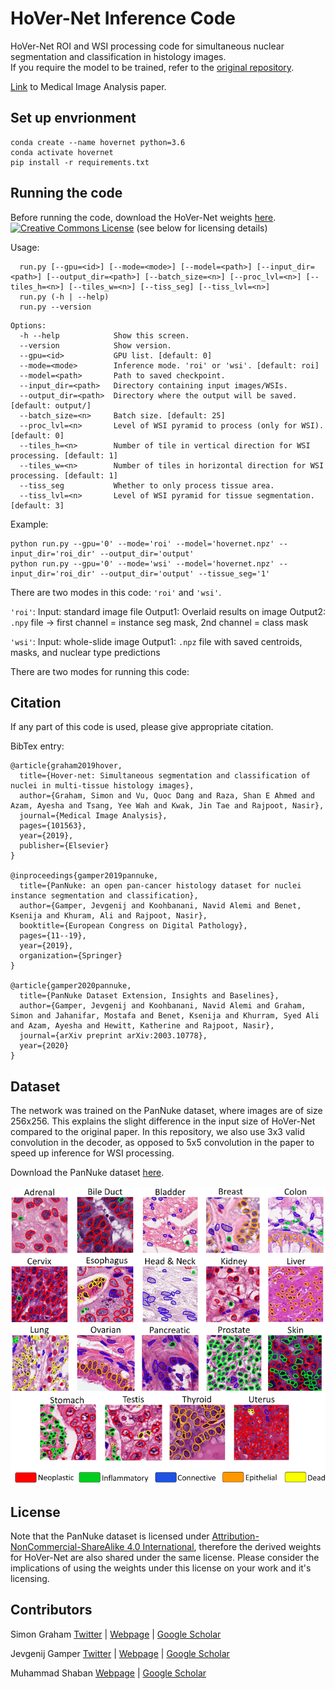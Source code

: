 # HoVer-Net Inference Code

HoVer-Net ROI and WSI processing code for simultaneous nuclear segmentation and classification in histology images. <br />
If you require the model to be trained, refer to the [original repository](https://github.com/vqdang/hover_net).  <br />

[Link](https://www.sciencedirect.com/science/article/abs/pii/S1361841519301045?via%3Dihub) to Medical Image Analysis paper. 

## Set up envrionment

```
conda create --name hovernet python=3.6
conda activate hovernet
pip install -r requirements.txt
```

## Running the code

Before running the code, download the HoVer-Net weights [here](https://drive.google.com/file/d/1k1GSsQkFkSjYY0eXi2Kx7Hlj8AGrhOOP/view?usp=sharing).[![Creative Commons License](https://i.creativecommons.org/l/by-nc-sa/4.0/88x31.png)](http://creativecommons.org/licenses/by-nc-sa/4.0/) (see below for licensing details)

Usage:
```
  run.py [--gpu=<id>] [--mode=<mode>] [--model=<path>] [--input_dir=<path>] [--output_dir=<path>] [--batch_size=<n>] [--proc_lvl=<n>] [--tiles_h=<n>] [--tiles_w=<n>] [--tiss_seg] [--tiss_lvl=<n>]
  run.py (-h | --help)
  run.py --version
```
```
Options:
  -h --help            Show this screen.
  --version            Show version.
  --gpu=<id>           GPU list. [default: 0]
  --mode=<mode>        Inference mode. 'roi' or 'wsi'. [default: roi]
  --model=<path>       Path to saved checkpoint.
  --input_dir=<path>   Directory containing input images/WSIs.
  --output_dir=<path>  Directory where the output will be saved. [default: output/]
  --batch_size=<n>     Batch size. [default: 25]
  --proc_lvl=<n>       Level of WSI pyramid to process (only for WSI). [default: 0]
  --tiles_h=<n>        Number of tile in vertical direction for WSI processing. [default: 1]
  --tiles_w=<n>        Number of tiles in horizontal direction for WSI processing. [default: 1]
  --tiss_seg           Whether to only process tissue area.
  --tiss_lvl=<n>       Level of WSI pyramid for tissue segmentation. [default: 3]
```

Example:
```
python run.py --gpu='0' --mode='roi' --model='hovernet.npz' --input_dir='roi_dir' --output_dir='output'
python run.py --gpu='0' --mode='wsi' --model='hovernet.npz' --input_dir='roi_dir' --output_dir='output' --tissue_seg='1'
```

There are two modes in this code: `'roi'` and `'wsi'`.

`'roi'`: Input: standard image file
         Output1: Overlaid results on image
         Output2: `.npy` file -> first channel = instance seg mask, 2nd channel = class mask

`'wsi'`: Input: whole-slide image
         Output1: `.npz` file with saved centroids, masks, and nuclear type predictions

There are two modes for running this code:   

## Citation 

If any part of this code is used, please give appropriate citation. <br />

BibTex entry: <br />
```
@article{graham2019hover,
  title={Hover-net: Simultaneous segmentation and classification of nuclei in multi-tissue histology images},
  author={Graham, Simon and Vu, Quoc Dang and Raza, Shan E Ahmed and Azam, Ayesha and Tsang, Yee Wah and Kwak, Jin Tae and Rajpoot, Nasir},
  journal={Medical Image Analysis},
  pages={101563},
  year={2019},
  publisher={Elsevier}
}

@inproceedings{gamper2019pannuke,
  title={PanNuke: an open pan-cancer histology dataset for nuclei instance segmentation and classification},
  author={Gamper, Jevgenij and Koohbanani, Navid Alemi and Benet, Ksenija and Khuram, Ali and Rajpoot, Nasir},
  booktitle={European Congress on Digital Pathology},
  pages={11--19},
  year={2019},
  organization={Springer}
}

@article{gamper2020pannuke,
  title={PanNuke Dataset Extension, Insights and Baselines},
  author={Gamper, Jevgenij and Koohbanani, Navid Alemi and Graham, Simon and Jahanifar, Mostafa and Benet, Ksenija and Khurram, Syed Ali and Azam, Ayesha and Hewitt, Katherine and Rajpoot, Nasir},
  journal={arXiv preprint arXiv:2003.10778},
  year={2020}
}
```

## Dataset

The network was trained on the PanNuke dataset, where images are of size 256x256. This explains the slight difference in the input size of HoVer-Net compared to the original paper. In this repository, we also use 3x3 valid convolution in the decoder, as opposed to 5x5 convolution in the paper to speed up inference for WSI processing. <br />

Download the PanNuke dataset [here](https://warwick.ac.uk/fac/sci/dcs/research/tia/data/pannuke).

![](doc/dataset.png)

## License

Note that the PanNuke dataset is licensed under [Attribution-NonCommercial-ShareAlike 4.0 International](http://creativecommons.org/licenses/by-nc-sa/4.0/), therefore the derived weights for HoVer-Net are also shared under the same license. Please consider the implications of using the weights under this license on your work and it's licensing. 

## Contributors

Simon Graham [Twitter](https://twitter.com/simongraham73?ref_src=twsrc%5Etfw) | [Webpage](https://warwick.ac.uk/fac/sci/mathsys/people/students/2015intake/graham/) | [Google Scholar](https://scholar.google.com/citations?user=KMkGt1YAAAAJ&hl=en)

Jevgenij Gamper [Twitter](https://twitter.com/brutforcimag?ref_src=twsrc%5Etfw) | [Webpage](https://bruteforceimagination.com) | [Google Scholar](https://scholar.google.com/citations?user=5jqljH0AAAAJ&hl=en)

Muhammad Shaban [Webpage](https://warwick.ac.uk/fac/sci/dcs/people/research/u1665958/) | [Google Scholar](https://scholar.google.com.pk/citations?user=8-nvcSQAAAAJ&hl=en)